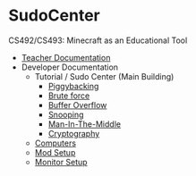 # SudoCenter
CS492/CS493: Minecraft as an Educational Tool
* [Teacher Documentation](./documentation/teacher.md)
* Developer Documentation
  * Tutorial / Sudo Center (Main Building)
    * [Piggybacking](./documentation/piggybacking/piggybacking.md)
    * [Brute force](./documentation/brute-force/brute-force.md)
    * [Buffer Overflow](./documentation/buffer-overflow/buffer-overflow.md)
    * [Snooping](./documentation/snooping/snooping.md)
    * [Man-In-The-Middle](./documentation/man-in-the-middle/man-in-the-middle.md)
    * [Cryptography](./documentation/cryptography/cryptography.md)
  * [Computers](./documentation/computers/computers.md)
  * [Mod Setup](./documentation/mod-setup/mod-setup.md)
  * [Monitor Setup](./documentation/monitor-setup/monitor-setup.md)
